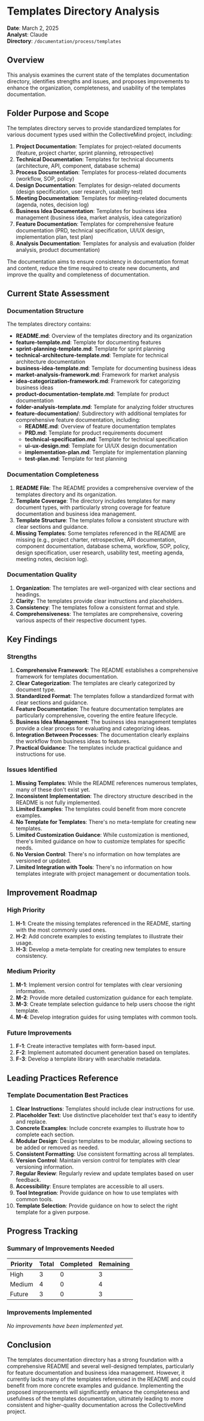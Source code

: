 # Templates Directory Analysis

**Date**: March 2, 2025  
**Analyst**: Claude  
**Directory**: `/documentation/process/templates`

## Overview

This analysis examines the current state of the templates documentation directory, identifies strengths and issues, and proposes improvements to enhance the organization, completeness, and usability of the templates documentation.

## Folder Purpose and Scope

The templates directory serves to provide standardized templates for various document types used within the CollectiveMind project, including:

1. **Project Documentation**: Templates for project-related documents (feature, project charter, sprint planning, retrospective)
2. **Technical Documentation**: Templates for technical documents (architecture, API, component, database schema)
3. **Process Documentation**: Templates for process-related documents (workflow, SOP, policy)
4. **Design Documentation**: Templates for design-related documents (design specification, user research, usability test)
5. **Meeting Documentation**: Templates for meeting-related documents (agenda, notes, decision log)
6. **Business Idea Documentation**: Templates for business idea management (business idea, market analysis, idea categorization)
7. **Feature Documentation**: Templates for comprehensive feature documentation (PRD, technical specification, UI/UX design, implementation plan, test plan)
8. **Analysis Documentation**: Templates for analysis and evaluation (folder analysis, product documentation)

The documentation aims to ensure consistency in documentation format and content, reduce the time required to create new documents, and improve the quality and completeness of documentation.

## Current State Assessment

### Documentation Structure

The templates directory contains:
- **README.md**: Overview of the templates directory and its organization
- **feature-template.md**: Template for documenting features
- **sprint-planning-template.md**: Template for sprint planning
- **technical-architecture-template.md**: Template for technical architecture documentation
- **business-idea-template.md**: Template for documenting business ideas
- **market-analysis-framework.md**: Framework for market analysis
- **idea-categorization-framework.md**: Framework for categorizing business ideas
- **product-documentation-template.md**: Template for product documentation
- **folder-analysis-template.md**: Template for analyzing folder structures
- **feature-documentation/**: Subdirectory with additional templates for comprehensive feature documentation, including:
  - **README.md**: Overview of feature documentation templates
  - **PRD.md**: Template for product requirements document
  - **technical-specification.md**: Template for technical specification
  - **ui-ux-design.md**: Template for UI/UX design documentation
  - **implementation-plan.md**: Template for implementation planning
  - **test-plan.md**: Template for test planning

### Documentation Completeness

1. **README File**: The README provides a comprehensive overview of the templates directory and its organization.
2. **Template Coverage**: The directory includes templates for many document types, with particularly strong coverage for feature documentation and business idea management.
3. **Template Structure**: The templates follow a consistent structure with clear sections and guidance.
4. **Missing Templates**: Some templates referenced in the README are missing (e.g., project charter, retrospective, API documentation, component documentation, database schema, workflow, SOP, policy, design specification, user research, usability test, meeting agenda, meeting notes, decision log).

### Documentation Quality

1. **Organization**: The templates are well-organized with clear sections and headings.
2. **Clarity**: The templates provide clear instructions and placeholders.
3. **Consistency**: The templates follow a consistent format and style.
4. **Comprehensiveness**: The templates are comprehensive, covering various aspects of their respective document types.

## Key Findings

### Strengths

1. **Comprehensive Framework**: The README establishes a comprehensive framework for templates documentation.
2. **Clear Categorization**: The templates are clearly categorized by document type.
3. **Standardized Format**: The templates follow a standardized format with clear sections and guidance.
4. **Feature Documentation**: The feature documentation templates are particularly comprehensive, covering the entire feature lifecycle.
5. **Business Idea Management**: The business idea management templates provide a clear process for evaluating and categorizing ideas.
6. **Integration Between Processes**: The documentation clearly explains the workflow from business ideas to features.
7. **Practical Guidance**: The templates include practical guidance and instructions for use.

### Issues Identified

1. **Missing Templates**: While the README references numerous templates, many of these don't exist yet.
2. **Inconsistent Implementation**: The directory structure described in the README is not fully implemented.
3. **Limited Examples**: The templates could benefit from more concrete examples.
4. **No Template for Templates**: There's no meta-template for creating new templates.
5. **Limited Customization Guidance**: While customization is mentioned, there's limited guidance on how to customize templates for specific needs.
6. **No Version Control**: There's no information on how templates are versioned or updated.
7. **Limited Integration with Tools**: There's no information on how templates integrate with project management or documentation tools.

## Improvement Roadmap

### High Priority

1. **H-1**: Create the missing templates referenced in the README, starting with the most commonly used ones.
2. **H-2**: Add concrete examples to existing templates to illustrate their usage.
3. **H-3**: Develop a meta-template for creating new templates to ensure consistency.

### Medium Priority

1. **M-1**: Implement version control for templates with clear versioning information.
2. **M-2**: Provide more detailed customization guidance for each template.
3. **M-3**: Create template selection guidance to help users choose the right template.
4. **M-4**: Develop integration guides for using templates with common tools.

### Future Improvements

1. **F-1**: Create interactive templates with form-based input.
2. **F-2**: Implement automated document generation based on templates.
3. **F-3**: Develop a template library with searchable metadata.

## Leading Practices Reference

### Template Documentation Best Practices

1. **Clear Instructions**: Templates should include clear instructions for use.
2. **Placeholder Text**: Use distinctive placeholder text that's easy to identify and replace.
3. **Concrete Examples**: Include concrete examples to illustrate how to complete each section.
4. **Modular Design**: Design templates to be modular, allowing sections to be added or removed as needed.
5. **Consistent Formatting**: Use consistent formatting across all templates.
6. **Version Control**: Maintain version control for templates with clear versioning information.
7. **Regular Review**: Regularly review and update templates based on user feedback.
8. **Accessibility**: Ensure templates are accessible to all users.
9. **Tool Integration**: Provide guidance on how to use templates with common tools.
10. **Template Selection**: Provide guidance on how to select the right template for a given purpose.

## Progress Tracking

### Summary of Improvements Needed

| Priority | Total | Completed | Remaining |
|----------|-------|-----------|-----------|
| High     | 3     | 0         | 3         |
| Medium   | 4     | 0         | 4         |
| Future   | 3     | 0         | 3         |

### Improvements Implemented

*No improvements have been implemented yet.*

## Conclusion

The templates documentation directory has a strong foundation with a comprehensive README and several well-designed templates, particularly for feature documentation and business idea management. However, it currently lacks many of the templates referenced in the README and could benefit from more concrete examples and guidance. Implementing the proposed improvements will significantly enhance the completeness and usefulness of the templates documentation, ultimately leading to more consistent and higher-quality documentation across the CollectiveMind project. 
